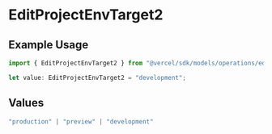 # EditProjectEnvTarget2

## Example Usage

```typescript
import { EditProjectEnvTarget2 } from "@vercel/sdk/models/operations/editprojectenv.js";

let value: EditProjectEnvTarget2 = "development";
```

## Values

```typescript
"production" | "preview" | "development"
```